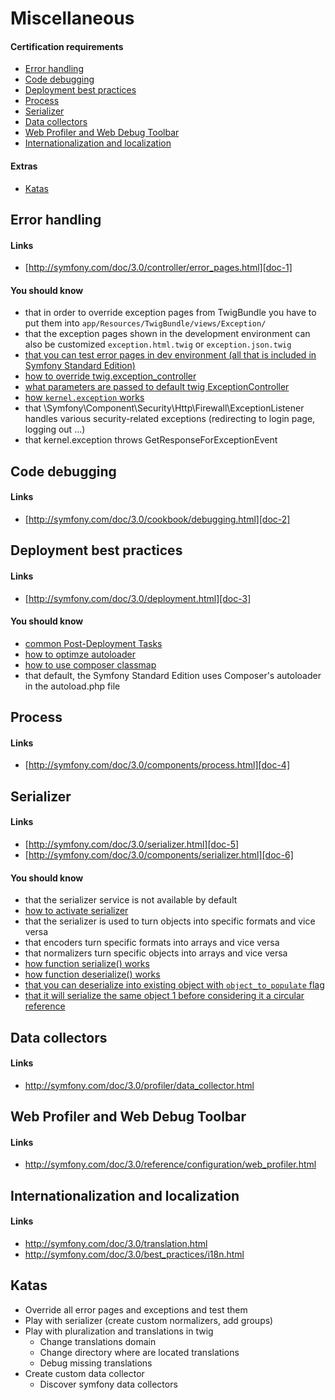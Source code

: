 # Miscellaneous

#### Certification requirements

* [Error handling](#error-handling)
* [Code debugging](#code-debugging)
* [Deployment best practices](#deployment-best-practices)
* [Process](#process)
* [Serializer](#serializer)
* [Data collectors](#data)
* [Web Profiler and Web Debug Toolbar](#profiler)
* [Internationalization and localization](#intl)

#### Extras

* [Katas](#katas)

## Error handling <a id="error-handling"></a>

#### Links

* [http://symfony.com/doc/3.0/controller/error_pages.html][doc-1]

[doc-1]: http://symfony.com/doc/3.0/controller/error_pages.html

#### You should know

* that in order to override exception pages from TwigBundle you have to put them into `app/Resources/TwigBundle/views/Exception/`
* that the exception pages shown in the development environment can also be customized `exception.html.twig` or `exception.json.twig`
* [that you can test error pages in dev environment (all that is included in Symfony Standard Edition)][eh-1]
* [how to override twig.exception_controller][eh-2]
* [what parameters are passed to default twig ExceptionController][eh-3]
* [how `kernel.exception` works][eh-4]
* that \Symfony\Component\Security\Http\Firewall\ExceptionListener handles various security-related exceptions (redirecting to login page, logging out ...)
* that kernel.exception throws GetResponseForExceptionEvent

[eh-1]: http://symfony.com/doc/3.0/controller/error_pages.html#testing-error-pages-during-development
[eh-2]: http://symfony.com/doc/3.0/controller/error_pages.html#overriding-the-default-exceptioncontroller
[eh-3]: http://api.symfony.com/3.0/Symfony/Bundle/TwigBundle/Controller/ExceptionController.html
[eh-4]: http://symfony.com/doc/3.0/controller/error_pages.html#working-with-the-kernel-exception-event

## Code debugging <a id="code-debugging"></a>

#### Links

* [http://symfony.com/doc/3.0/cookbook/debugging.html][doc-2]

[doc-2]: http://symfony.com/doc/3.0/cookbook/debugging.html

## Deployment best practices <a id="deployment-best-practices"></a>

#### Links

* [http://symfony.com/doc/3.0/deployment.html][doc-3]

[doc-3]: http://symfony.com/doc/3.0/deployment.html

#### You should know

* [common Post-Deployment Tasks][dp-1]
* [how to optimze autoloader][dp-2]
* [how to use composer classmap][dp-3]
* that default, the Symfony Standard Edition uses Composer's autoloader in the autoload.php file

[dp-1]: http://symfony.com/doc/3.0/deployment.html#common-post-deployment-tasks
[dp-2]: http://symfony.com/doc/3.0/deployment.html#c-install-update-your-vendors
[dp-3]: https://symfony.com/doc/current/performance.html#use-composer-s-class-map-functionality

## Process <a id="process"></a>

#### Links

* [http://symfony.com/doc/3.0/components/process.html][doc-4]

[doc-4]: http://symfony.com/doc/3.0/components/process.html

## Serializer <a id="serializer"></a>

#### Links

* [http://symfony.com/doc/3.0/serializer.html][doc-5]
* [http://symfony.com/doc/3.0/components/serializer.html][doc-6]

[doc-5]: http://symfony.com/doc/3.0/serializer.html
[doc-6]: http://symfony.com/doc/3.0/components/serializer.html

#### You should know

* that the serializer service is not available by default
* [how to activate serializer][s-1]
* that the serializer is used to turn objects into specific formats and vice versa
* that encoders turn specific formats into arrays and vice versa
* that normalizers turn specific objects into arrays and vice versa
* [how function serialize() works][s-2]
* [how function deserialize() works][s-3]
* [that you can deserialize into existing object with `object_to_populate` flag][s-4]
* [that it will serialize the same object 1 before considering it a circular reference][s-5]

[s-1]: http://symfony.com/doc/3.0/serializer.html#activating-the-serializer
[s-2]: http://api.symfony.com/3.0/Symfony/Component/Serializer/Serializer.html#method_serialize
[s-3]: http://api.symfony.com/3.0/Symfony/Component/Serializer/Serializer.html#method_deserialize
[s-4]: http://symfony.com/doc/3.0/components/serializer.html#deserializing-in-an-existing-object
[s-5]: http://symfony.com/doc/3.0/components/serializer.html#handling-circular-references

## Data collectors <a id="data"></a>

#### Links

* http://symfony.com/doc/3.0/profiler/data_collector.html

## Web Profiler and Web Debug Toolbar <a id="profiler"></a>

#### Links

* http://symfony.com/doc/3.0/reference/configuration/web_profiler.html

## Internationalization and localization <a id="intl"></a>

#### Links

* http://symfony.com/doc/3.0/translation.html
* http://symfony.com/doc/3.0/best_practices/i18n.html

## Katas <a id="katas"></a>

* Override all error pages and exceptions and test them
* Play with serializer (create custom normalizers, add groups)
* Play with pluralization and translations in twig
	* Change translations domain
	* Change directory where are located translations
	* Debug missing translations
* Create custom data collector
	* Discover symfony data collectors  	

